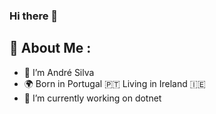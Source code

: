### Hi there 👋

## 💫 About Me :  
- 🔭 I’m André Silva  
- 🌍 Born in Portugal 🇵🇹 Living in Ireland 🇮🇪  
- 🔭 I’m currently working on dotnet

<!--## 🌐 Socials
[![Facebook](https://img.shields.io/badge/Facebook-%231877F2.svg?logo=Facebook&logoColor=white)](https://facebook.com/Askpt) [![Medium](https://img.shields.io/badge/Medium-12100E?logo=medium&logoColor=white)](https://medium.com/@Askpt) [![Stack Overflow](https://img.shields.io/badge/-Stackoverflow-FE7A16?logo=stack-overflow&logoColor=white)](https://stackoverflow.com/users/13580576)[![Twitter](https://img.shields.io/badge/Twitter-%231DA1F2.svg?logo=Twitter&logoColor=white)](https://twitter.com/Askpt33) [![Reddit](https://img.shields.io/badge/Reddit-%23FF4500.svg?logo=Reddit&logoColor=white)](https://reddit.com/user/Askpt)
[![LinkedIn](https://img.shields.io/badge/LinkedIn-%230077B5.svg?logo=linkedin&logoColor=white)](https://linkedin.com/in/Askpt) [![Dev.to](https://img.shields.io/badge/Dev.to-12100E.svg?logo=Dev.to&logoColor=white)](https://dev.to/askpt) [![Twitch](https://img.shields.io/badge/Twitch-%239146FF.svg?logo=Twitch&logoColor=white)](https://twitch.tv/Askpt)

## 🔬 Metrics
![Metrics](/github-metrics.svg)

---
![](https://komarev.com/ghpvc/?username=Askpt&label=Visitors+Count&color=brightgreen)--> 

<!-- ## 💰 You can help me by Donating
[![PayPal](https://img.shields.io/badge/PayPal-00457C?style=for-the-badge&logo=paypal&logoColor=white)](https://paypal.me/--) -->

<!-- Proudly created with GPRM ( https://gprm.itsvg.in ) -->
  

<!--
**askpt/askpt** is a ✨ _special_ ✨ repository because its `README.md` (this file) appears on your GitHub profile.

Here are some ideas to get you started:

- 👯 I’m looking to collaborate on ...
- 🤔 I’m looking for help with ...
- 💬 Ask me about ...
- 📫 How to reach me: ...
- 😄 Pronouns: ...
- ⚡ Fun fact: ...
-->
